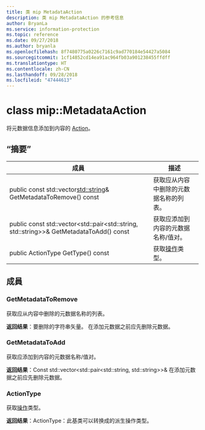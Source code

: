 ```yaml
---
title: 类 mip MetadataAction
description: 类 mip MetadataAction 的参考信息
author: BryanLa
ms.service: information-protection
ms.topic: reference
ms.date: 09/27/2018
ms.author: bryanla
ms.openlocfilehash: 8f7480775a0226c7161c9ad770184e54427a5084
ms.sourcegitcommit: 1cf14852cd14ea91ac964fb03a901238455ffdff
ms.translationtype: HT
ms.contentlocale: zh-CN
ms.lasthandoff: 09/28/2018
ms.locfileid: "47444613"
---
```

# <a name="class-mipmetadataaction"></a>class mip::MetadataAction 
将元数据信息添加到内容的 [Action](class_mip_action.md)。
  
## <a name="summary"></a>“摘要”
 成員                        | 描述                                
--------------------------------|---------------------------------------------
public const std::vector<std::string>& GetMetadataToRemove() const  |  获取应从内容中删除的元数据名称的列表。
public const std::vector<std::pair<std::string, std::string>>& GetMetadataToAdd() const  |  获取应添加到内容的元数据名称/值对。
 public ActionType GetType() const  |  获取[操作](class_mip_action.md)类型。
  
## <a name="members"></a>成員
  
### <a name="getmetadatatoremove"></a>GetMetadataToRemove
获取应从内容中删除的元数据名称的列表。

  
**返回结果**：要删除的字符串矢量。 在添加元数据之前应先删除元数据。
  
### <a name="getmetadatatoadd"></a>GetMetadataToAdd
获取应添加到内容的元数据名称/值对。

  
**返回结果**：Const std::vector<std::pair<std::string, std::string>>& 在添加元数据之前应先删除元数据。
  
### <a name="actiontype"></a>ActionType
获取[操作](class_mip_action.md)类型。

  
**返回结果**：ActionType：此基类可以转换成的派生操作类型。